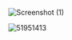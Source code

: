 ![Screenshot (1)](https://user-images.githubusercontent.com/92660580/137613675-c5f6e663-4c36-4406-917a-2ff662d4b5e1.png)

![51951413](https://user-images.githubusercontent.com/92660580/137613733-aab5ce76-99f1-4cac-941a-ef396b97deb8.jpg)
